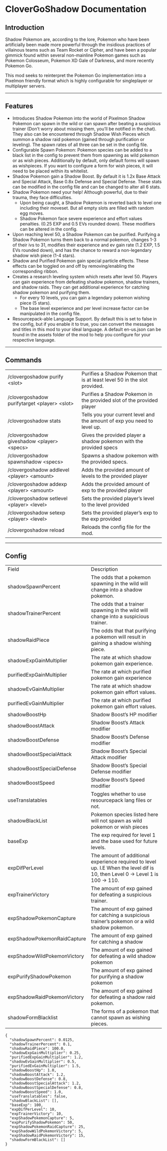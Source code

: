 <!-- Output copied to clipboard! -->

<!-----

Yay, no errors, warnings, or alerts!

Conversion time: 0.564 seconds.


Using this Markdown file:

1. Paste this output into your source file.
2. See the notes and action items below regarding this conversion run.
3. Check the rendered output (headings, lists, code blocks, tables) for proper
   formatting and use a linkchecker before you publish this page.

Conversion notes:

* Docs to Markdown version 1.0β34
* Sun Oct 29 2023 13:08:56 GMT-0700 (PDT)
* Source doc: CloverGoShadow_Documentation
* Tables are currently converted to HTML tables.
----->



# CloverGoShadow Documentation


## Introduction

Shadow Pokemon are, according to the lore, Pokemon who have been artificially been made more powerful through the insidious practices of villainous teams such as Team Rocket or Cipher, and have been a popular gimmick found within several non-mainline Pokemon games such as Pokemon Colosseum, Pokemon XD Gale of Darkness, and more recently Pokemon Go.

This mod seeks to reinterpret the Pokemon Go implementation into a Pixelmon friendly format which is highly configurable for singleplayer or multiplayer servers.


---


## Features



* Introduces Shadow Pokemon into the world of Pixelmon Shadow Pokemon can spawn in the wild or can spawn after beating a suspicious trainer (Don’t worry about missing them, you’ll be notified in the chat). They also can be encountered through Shadow Wish Pieces which summon a shadow raid pokemon (gained through purification or leveling). The spawn rates of all three can be set in the config file.
* Configurable Spawn Pokemon: Pokemon species can be added to a black list in the config to prevent them from spawning as wild pokemon or as wish pieces. Additionally by default, only default forms will spawn as wishpieces. If you want to configure a form for wish pieces, it will need to be placed within its whitelist.
* Shadow Pokemon gain a Shadow Boost. By default it is 1.2x Base Attack and Special Attack, Base 0.8x Defense and Special Defense. These stats can be modified in the config file and can be changed to alter all 6 stats.
* Shadow Pokemon need your help! Although powerful, due to their trauma, they face difficulties.
    * Upon being caught, a Shadow Pokemon is reverted back to level one including their moveset. But all empty slots are filled with random egg moves.
    * Shadow Pokemon face severe experience and effort values penalties. (0.25 EXP and 0.5 EVs rounded down). These modifiers can be altered in the config.
* Upon reaching level 50, a Shadow Pokemon can be purified. Purifying a Shadow Pokemon turns them back to a normal pokemon, changes 1-3 of their ivs to 31, modifies their experience and ev gain rate (1.2 EXP, 1.5 EVs rounded down), and has the chance to reward a non-legendary shadow wish piece (1-4 stars).
* Shadow and Purified Pokemon gain special particle effects. These effects can be toggled on and off by removing/enabling the corresponding ribbon.
* Creates a research leveling system which resets after level 50. Players can gain experience from defeating shadow pokemon, shadow trainers, and shadow raids. They can get additional experience for catching shadow pokemon and purifying them. 
    * For every 10 levels, you can gain a legendary pokemon wishing piece (5 stars).
    * The base level experience and per level increase factor can be manipulated in the config file.
* Resourcepack-able Language Support. By default this is set to false in the config, but if you enable it to true, you can convert the messages and titles in this mod to your ideal language. A default en-us.json can be found in the assets folder of the mod to help you configure for your respective language.


---


## Commands


<table>
  <tr>
   <td>/clovergoshadow purify &lt;slot>
   </td>
   <td>Purifies a Shadow Pokemon that is at least level 50 in the slot provided.
   </td>
  </tr>
  <tr>
   <td>/clovergoshadow purifytarget &lt;player> &lt;slot>
   </td>
   <td>Purifies a Shadow Pokemon in the provided slot of the provided player
   </td>
  </tr>
  <tr>
   <td>/clovergoshadow stats
   </td>
   <td>Tells you your current level and the amount of exp you need to level up.
   </td>
  </tr>
  <tr>
   <td>/clovergoshadow giveshadow &lt;player> &lt;specs>
   </td>
   <td>Gives the provided player a shadow pokemon with the provided specs
   </td>
  </tr>
  <tr>
   <td>/clovergoshadow spawnshadow &lt;specs>
   </td>
   <td>Spawns a shadow pokemon with the provided specs.
   </td>
  </tr>
  <tr>
   <td>/clovergoshadow addlevel &lt;player> &lt;amount>
   </td>
   <td>Adds the provided amount of levels to the provided player
   </td>
  </tr>
  <tr>
   <td>/clovergoshadow addexp &lt;player> &lt;amount>
   </td>
   <td>Adds the provided amount of exp to the provided player
   </td>
  </tr>
  <tr>
   <td>/clovergoshadow setlevel &lt;player> &lt;level>
   </td>
   <td>Sets the provided player’s level to the level provided
   </td>
  </tr>
  <tr>
   <td>/clovergoshadow setexp &lt;player> &lt;level>
   </td>
   <td>Sets the provided player’s exp to the exp provided
   </td>
  </tr>
  <tr>
   <td>/clovergoshadow reload
   </td>
   <td>Reloads the config file for the mod.
   </td>
  </tr>
</table>



---


## Config


<table>
  <tr>
   <td>Field
   </td>
   <td>Description
   </td>
  </tr>
  <tr>
   <td>shadowSpawnPercent
   </td>
   <td>The odds that a pokemon spawning in the wild will change into a shadow pokemon.
   </td>
  </tr>
  <tr>
   <td>shadowTrainerPercent
   </td>
   <td>The odds that a trainer spawning in the wild will change into a suspicious trainer.
   </td>
  </tr>
  <tr>
   <td>shadowRaidPiece
   </td>
   <td>The odds that that purifying a pokemon will result in gaining a shadow wishing piece.
   </td>
  </tr>
  <tr>
   <td>shadowExpGainMultiplier
   </td>
   <td>The rate at which shadow pokemon gain experience.
   </td>
  </tr>
  <tr>
   <td>purifiedExpGainMultiplier
   </td>
   <td>The rate at which purified pokemon gain experience
   </td>
  </tr>
  <tr>
   <td>shadowEvGainMultiplier
   </td>
   <td>The rate at which shadow pokemon gain effort values.
   </td>
  </tr>
  <tr>
   <td>purifiedEvGainMultiplier
   </td>
   <td>The rate at which purified pokemon gain effort values.
   </td>
  </tr>
  <tr>
   <td>shadowBoostHp
   </td>
   <td>Shadow Boost’s HP modifier
   </td>
  </tr>
  <tr>
   <td>shadowBoostAttack
   </td>
   <td>Shadow Boost’s Attack modifier
   </td>
  </tr>
  <tr>
   <td>shadowBoostDefense
   </td>
   <td>Shadow Boost’s Defense modifier
   </td>
  </tr>
  <tr>
   <td>shadowBoostSpecialAttack
   </td>
   <td>Shadow Boost’s Special Attack modifier
   </td>
  </tr>
  <tr>
   <td>shadowBoostSpecialDefense
   </td>
   <td>Shadow Boost’s Special Defense modifier
   </td>
  </tr>
  <tr>
   <td>shadowBoostSpeed
   </td>
   <td>Shadow Boost’s Speed modifier
   </td>
  </tr>
  <tr>
   <td>useTranslatables
   </td>
   <td>Toggles whether to use resourcepack lang files or not.
   </td>
  </tr>
  <tr>
   <td>shadowBlackList
   </td>
   <td>Pokemon species listed here will not spawn as wild pokemon or wish pieces
   </td>
  </tr>
  <tr>
   <td>baseExp
   </td>
   <td>The exp required for level 1 and the base used for future levels.
   </td>
  </tr>
  <tr>
   <td>expDifPerLevel
   </td>
   <td>The amount of additional experience required to level up. I.E When the level dif is 10, then Level 0 -> Level 1 is 100 -> 110.
   </td>
  </tr>
  <tr>
   <td>expTrainerVictory
   </td>
   <td>The amount of exp gained for defeating a suspicious trainer.
   </td>
  </tr>
  <tr>
   <td>expShadowPokemonCapture
   </td>
   <td>The amount of exp gained for catching a suspicious trainer’s pokemon or a wild shadow pokemon.
   </td>
  </tr>
  <tr>
   <td>expShadowPokemonRaidCapture
   </td>
   <td>The amount of exp gained for catching a shadow 
   </td>
  </tr>
  <tr>
   <td>expShadowWildPokemonVictory
   </td>
   <td>The amount of exp gained for defeating a wild shadow pokemon
   </td>
  </tr>
  <tr>
   <td>expPurifyShadowPokemon
   </td>
   <td>The amount of exp gained for purifying a shadow pokemon
   </td>
  </tr>
  <tr>
   <td>expShadowRaidPokemonVictory
   </td>
   <td>The amount of exp gained for defeating a shadow raid pokemon.
   </td>
  </tr>
  <tr>
   <td>shadowFormBlacklist
   </td>
   <td>The forms of a pokemon that cannot spawn as wishing pieces.
   </td>
  </tr>
</table>



```
{
  "shadowSpawnPercent": 0.0125,
  "shadowTrainerPercent": 0.1,
  "shadowRaidPiece": 100.0,
  "shadowExpGainMultiplier": 0.25,
  "purifiedExpGainMultiplier": 1.2,
  "shadowEvGainMultiplier": 0.5,
  "purifiedEvGainMultiplier": 1.5,
  "shadowBoostHp": 1.0,
  "shadowBoostAttack": 1.2,
  "shadowBoostDefense": 0.8,
  "shadowBoostSpecialAttack": 1.2,
  "shadowBoostSpecialDefense": 0.8,
  "shadowBoostSpeed": 1.0,
  "useTranslatables": false,
  "shadowBlackList": [],
  "baseExp": 100,
  "expDifPerLevel": 10,
  "expTrainerVictory": 10,
  "expShadowPokemonCapture": 5,
  "expPurifyShadowPokemon": 50,
  "expShadowPokemonRaidCapture": 25,
  "expShadowWildPokemonVictory": 5,
  "expShadowRaidPokemonVictory": 15,
  "shadowFormBlackList": []
}
